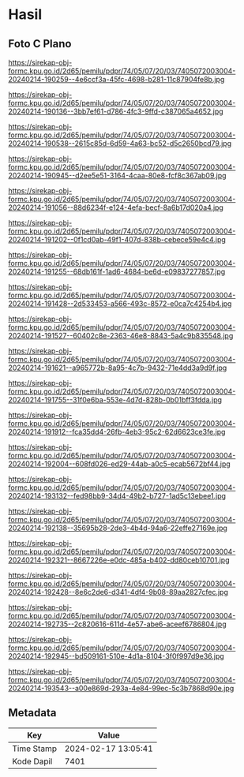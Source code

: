 # Hasil

## Foto C Plano

https://sirekap-obj-formc.kpu.go.id/2d65/pemilu/pdpr/74/05/07/20/03/7405072003004-20240214-190259--4e6ccf3a-45fc-4698-b281-11c87904fe8b.jpg

https://sirekap-obj-formc.kpu.go.id/2d65/pemilu/pdpr/74/05/07/20/03/7405072003004-20240214-190136--3bb7ef61-d786-4fc3-9ffd-c387065a4652.jpg

https://sirekap-obj-formc.kpu.go.id/2d65/pemilu/pdpr/74/05/07/20/03/7405072003004-20240214-190538--2615c85d-6d59-4a63-bc52-d5c2650bcd79.jpg

https://sirekap-obj-formc.kpu.go.id/2d65/pemilu/pdpr/74/05/07/20/03/7405072003004-20240214-190945--d2ee5e51-3164-4caa-80e8-fcf8c367ab09.jpg

https://sirekap-obj-formc.kpu.go.id/2d65/pemilu/pdpr/74/05/07/20/03/7405072003004-20240214-191056--88d6234f-e124-4efa-becf-8a6b17d020a4.jpg

https://sirekap-obj-formc.kpu.go.id/2d65/pemilu/pdpr/74/05/07/20/03/7405072003004-20240214-191202--0f1cd0ab-49f1-407d-838b-cebece59e4c4.jpg

https://sirekap-obj-formc.kpu.go.id/2d65/pemilu/pdpr/74/05/07/20/03/7405072003004-20240214-191255--68db161f-1ad6-4684-be6d-e09837277857.jpg

https://sirekap-obj-formc.kpu.go.id/2d65/pemilu/pdpr/74/05/07/20/03/7405072003004-20240214-191428--2d533453-a566-493c-8572-e0ca7c4254b4.jpg

https://sirekap-obj-formc.kpu.go.id/2d65/pemilu/pdpr/74/05/07/20/03/7405072003004-20240214-191527--60402c8e-2363-46e8-8843-5a4c9b835548.jpg

https://sirekap-obj-formc.kpu.go.id/2d65/pemilu/pdpr/74/05/07/20/03/7405072003004-20240214-191621--a965772b-8a95-4c7b-9432-71e4dd3a9d9f.jpg

https://sirekap-obj-formc.kpu.go.id/2d65/pemilu/pdpr/74/05/07/20/03/7405072003004-20240214-191755--31f0e6ba-553e-4d7d-828b-0b01bff3fdda.jpg

https://sirekap-obj-formc.kpu.go.id/2d65/pemilu/pdpr/74/05/07/20/03/7405072003004-20240214-191912--fca35dd4-26fb-4eb3-95c2-62d6623ce3fe.jpg

https://sirekap-obj-formc.kpu.go.id/2d65/pemilu/pdpr/74/05/07/20/03/7405072003004-20240214-192004--608fd026-ed29-44ab-a0c5-ecab5672bf44.jpg

https://sirekap-obj-formc.kpu.go.id/2d65/pemilu/pdpr/74/05/07/20/03/7405072003004-20240214-193132--fed98bb9-34d4-49b2-b727-1ad5c13ebee1.jpg

https://sirekap-obj-formc.kpu.go.id/2d65/pemilu/pdpr/74/05/07/20/03/7405072003004-20240214-192138--35695b28-2de3-4b4d-94a6-22effe27169e.jpg

https://sirekap-obj-formc.kpu.go.id/2d65/pemilu/pdpr/74/05/07/20/03/7405072003004-20240214-192321--8667226e-e0dc-485a-b402-dd80ceb10701.jpg

https://sirekap-obj-formc.kpu.go.id/2d65/pemilu/pdpr/74/05/07/20/03/7405072003004-20240214-192428--8e6c2de6-d341-4df4-9b08-89aa2827cfec.jpg

https://sirekap-obj-formc.kpu.go.id/2d65/pemilu/pdpr/74/05/07/20/03/7405072003004-20240214-192735--2c820616-611d-4e57-abe6-aceef6786804.jpg

https://sirekap-obj-formc.kpu.go.id/2d65/pemilu/pdpr/74/05/07/20/03/7405072003004-20240214-192945--bd509161-510e-4d1a-8104-3f0f997d9e36.jpg

https://sirekap-obj-formc.kpu.go.id/2d65/pemilu/pdpr/74/05/07/20/03/7405072003004-20240214-193543--a00e869d-293a-4e84-99ec-5c3b7868d90e.jpg


## Metadata

| Key        | Value               |
| ---------- | ------------------- |
| Time Stamp | 2024-02-17 13:05:41 |
| Kode Dapil | 7401                |



